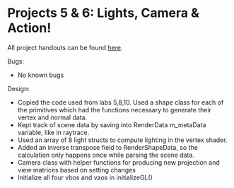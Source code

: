 # Projects 5 & 6: Lights, Camera & Action!

All project handouts can be found [here](https://cs1230.graphics/projects).

Bugs:
- No known bugs


Design:
- Copied the code used from labs 5,8,10. Used a shape class for each of the primitives which had the functions necessary to generate their vertex and normal data.
- Kept track of scene data by saving into RenderData m_metaData variable, like in raytrace.
- Used an array of 8 light structs to compute lighting in the vertex shader.
- Added an inverse transpose field to RenderShapeData, so the calculation only happens once while parsing the scene data. 
- Camera class with helper functions for producing new projection and view matrices based on setting changes
- Initialize all four vbos and vaos in initializeGL()

